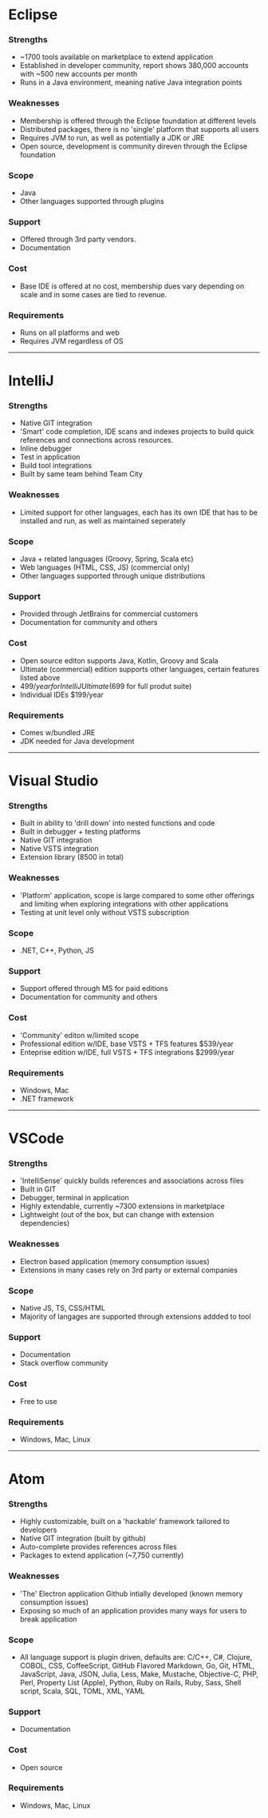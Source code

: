 # Eclipse

### Strengths
- ~1700 tools available on marketplace to extend application
- Established in developer community, report shows 380,000 accounts with ~500 new accounts per month
- Runs in a Java environment, meaning native Java integration points

### Weaknesses
- Membership is offered through the Eclipse foundation at different levels
- Distributed packages, there is no 'single' platform that supports all users
- Requires JVM to run, as well as potentially a JDK or JRE
- Open source, development is community direven through the Eclipse foundation

### Scope
- Java
- Other languages supported through plugins

### Support
- Offered through 3rd party vendors.
- Documentation

### Cost
- Base IDE is offered at no cost, membership dues vary depending on scale and in some cases are tied to revenue.

### Requirements
- Runs on all platforms and web
- Requires JVM regardless of OS

---------------------------------

# IntelliJ

### Strengths
- Native GIT integration
- 'Smart' code completion, IDE scans and indexes projects to build quick references and connections across resources.
- Inline debugger
- Test in application
- Build tool integrations
- Built by same team behind Team City

### Weaknesses
- Limited support for other languages, each has its own IDE that has to be installed and run, as well as maintained seperately

### Scope
- Java + related languages (Groovy, Spring, Scala etc)
- Web languages (HTML, CSS, JS) (commercial only)
- Other languages supported through unique distributions

### Support
- Provided through JetBrains for commercial customers
- Documentation for community and others

### Cost
- Open source editon supports Java, Kotlin, Groovy and Scala
- Ultimate (commercial) edition supports other languages, certain features listed above
- $499/year for IntelliJ Ultimate ($699 for full produt suite)
- Individual IDEs $199/year

### Requirements
- Comes w/bundled JRE
- JDK needed for Java development

---------------------------------

# Visual Studio

### Strengths
- Built in ability to 'drill down' into nested functions and code
- Built in debugger + testing platforms
- Native GIT integration
- Native VSTS integration
- Extension library (8500 in total)

### Weaknesses
- 'Platform' application, scope is large compared to some other offerings and limiting when exploring integrations with other applications
- Testing at unit level only without VSTS subscription

### Scope
- .NET, C++, Python, JS

### Support
- Support offered through MS for paid editions
- Documentation for community and others

### Cost
- 'Community' editon w/limited scope
- Professional edition w/IDE, base VSTS + TFS features $539/year
- Enteprise edition w/IDE, full VSTS + TFS integrations $2999/year

### Requirements
- Windows, Mac
- .NET framework

---------------------------------

# VSCode

### Strengths
- 'IntelliSense' quickly builds references and associations across files
- Built in GIT
- Debugger, terminal in application
- Highly extendable, currently ~7300 extensions in marketplace
- Lightweight (out of the box, but can change with extension dependencies)

### Weaknesses
- Electron based application (memory consumption issues)
- Extensions in many cases rely on 3rd party or external companies

### Scope
- Native JS, TS, CSS/HTML
- Majority of langages are supported through extensions addded to tool

### Support
- Documentation
- Stack overflow community

### Cost
- Free to use

### Requirements
- Windows, Mac, Linux

---------------------------------

# Atom

### Strengths
- Highly customizable, built on a 'hackable' framework tailored to developers
- Native GIT integration (built by github)
- Auto-complete provides references across files
- Packages to extend application (~7,750 currently)

### Weaknesses
- 'The' Electron application Github intially developed (known memory consumption issues)
- Exposing so much of an application provides many ways for users to break application

### Scope
- All language support is plugin driven, defaults are: C/C++, C#, Clojure, COBOL, CSS, CoffeeScript, GitHub Flavored Markdown, Go, Git, HTML, JavaScript, Java, JSON, Julia, Less, Make, Mustache, Objective-C, PHP, Perl, Property List (Apple), Python, Ruby on Rails, Ruby, Sass, Shell script, Scala, SQL, TOML, XML, YAML

### Support
- Documentation

### Cost
- Open source

### Requirements
- Windows, Mac, Linux
